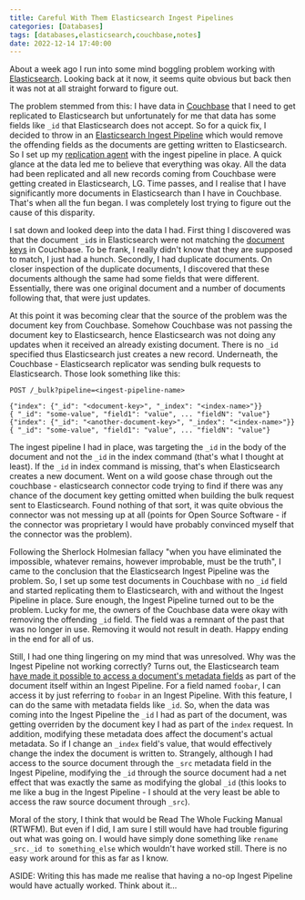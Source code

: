 ```yaml
---
title: Careful With Them Elasticsearch Ingest Pipelines
categories: [Databases]
tags: [databases,elasticsearch,couchbase,notes]
date: 2022-12-14 17:40:00
---
```


About a week ago I run into some mind boggling problem working
with [Elasticsearch](https://www.elastic.co/elasticsearch/).
Looking back at it now, it seems quite obvious but back then it was
not at all straight forward to figure out.

The problem stemmed from this: I have data in
[Couchbase](https://www.couchbase.com/products/server) that I need to get
replicated to Elasticsearch but unfortunately for me that data has some
fields like `_id` that Elasticsearch does not accept. So for a quick fix,
I decided to throw in an
[Elasticsearch Ingest Pipeline](https://www.elastic.co/guide/en/elasticsearch/reference/master/ingest.html)
which would remove the offending fields as the documents are getting
written to Elasticsearch. So I set up my
[replication agent](https://github.com/couchbase/couchbase-elasticsearch-connector)
with the ingest pipeline in place. A quick glance at the data led me to
believe that everything was okay. All the data had been replicated
and all new records coming from Couchbase were getting created in
Elasticsearch, LG. Time passes, and I realise that I have
significantly more documents in Elasticsearch than I have in Couchbase.
That's when all the fun began. I was completely lost trying to figure
out the cause of this disparity.

I sat down and looked deep into the data I had. First thing I
discovered was that the document `_id`s in Elasticsearch
were not matching the
[document keys](https://developer.couchbase.com/tutorial-document-key-design)
in Couchbase. To be frank, I really didn't know that they are supposed
to match, I just had a hunch. Secondly, I had duplicate documents.
On closer inspection of the duplicate documents, I discovered that
these documents although the same had some fields that were different.
Essentially, there was one original document and a number of documents
following that, that were just updates.

At this point it was becoming clear that the source of the problem was the
document key from Couchbase. Somehow Couchbase was not passing the
document key to Elasticsearch, hence Elasticsearch was not doing any
updates when it received an already existing document. There is no `_id`
specified thus Elasticsearch just creates a new record. Underneath, the
Couchbase - Elasticsearch replicator was sending bulk requests to
Elasticsearch. Those look something like this:

```
POST /_bulk?pipeline=<ingest-pipeline-name>

{"index": {"_id": "<document-key>", "_index": "<index-name>"}}
{ "_id": "some-value", "field1": "value", ... "fieldN": "value"}
{"index": {"_id": "<another-document-key>", "_index": "<index-name>"}}
{ "_id": "some-value", "field1": "value", ... "fieldN": "value"}
```
The ingest pipeline I had in place, was targeting the `_id` in
the body of the document and not the `_id` in the index command
(that's what I thought at least). If the `_id` in index command
is missing, that's when Elasticsearch creates a new document.
Went on a wild goose chase through out the
couchbase - elasticsearch connector code trying to find if
there was any chance of the document key getting omitted when
building the bulk request sent to Elasticsearch. Found nothing
of that sort, it was quite obvious the connector was not messing
up at all (points for Open Source Software - if the connector
was proprietary I would have probably convinced myself that the
connector was the problem).

Following the Sherlock Holmesian fallacy "when you have eliminated
the impossible, whatever remains, however improbable, must be the
truth", I came to the conclusion that the Elasticsearch Ingest
Pipeline was the problem. So, I set up some test documents in
Couchbase with no `_id` field and started replicating
them to Elasticsearch, with and without the Ingest Pipeline
in place. Sure enough, the Ingest Pipeline turned out to be the
problem. Lucky for me, the owners of the Couchbase data were okay
with removing the offending `_id` field. The field was a remnant of the
past that was no longer in use. Removing it would not result in death.
Happy ending in the end for all of us.

Still, I had one thing lingering on my mind that was unresolved. Why
was the Ingest Pipeline not working correctly? Turns out, the
Elasticsearch team
[have made it possible to access a document's metadata fields](https://www.elastic.co/guide/en/elasticsearch/reference/master/ingest.html#access-metadata-fields)
as part of the document itself within an Ingest Pipeline. For a field
named `foobar`, I can access it by just referring to `foobar` in
an Ingest Pipeline. With this feature, I can do the same with metadata
fields like `_id`. So, when the data was coming into the Ingest
Pipeline the `_id` I had as part of the document, was getting
overriden by the document key I had as part of the `index` request.
In addition, modifying these metadata does affect the document's
actual metadata. So if I change an `_index` field's value, that
would effectively change the index the document is written to.
Strangely, although I had access to the source document through
the `_src` metadata field in the Ingest Pipeline, modifying the
`_id` through the source document had a net effect that was exactly
the same as modifying the global `_id` (this looks to me like a bug
in the Ingest Pipeline - I should at the very least be able to
access the raw source document through `_src`).

Moral of the story, I think that would be
Read The Whole Fucking Manual (RTWFM). But even if I did, I am sure
I still would have had trouble figuring out what was going on.
I would have simply done something like
`rename _src._id to something_else` which wouldn't have worked still.
There is no easy work around for this as far as I know.

ASIDE: Writing this has made me realise that having a no-op Ingest
Pipeline would have actually worked. Think about it...
